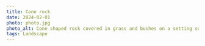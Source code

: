 ```yaml
---
title: Cone rock
date: 2024-02-01
photo: photo.jpg
photo_alt: Cone shaped rock covered in grass and bushes on a setting sun
tags: Landscape
---
```

